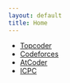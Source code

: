```yaml
---
layout: default
title: Home
---
```


* [Topcoder](/src/tc/)
* [Codeforces](/src/cf/)
* [AtCoder](/src/at/)
* [ICPC](/src/icpc/)

